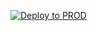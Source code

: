 [![Deploy to PROD](https://github.com/exx-Andreas/github-actions-test/actions/workflows/prod.yml/badge.svg)](https://github.com/exx-Andreas/github-actions-test/actions/workflows/prod.yml)
